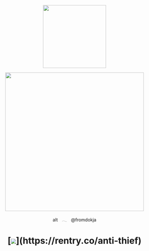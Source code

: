 <p align="center"><img src="https://i.imgur.com/0lzl9BO.png&=75" width="200">

    
<p align="center"><img src="https://i.imgur.com/BhJAowO.png&=80" width="440">
<p align="center"> altㅤ𓂃ㅤ@fromdokja


    
<h1 align="center"></[retros](https://retrospring.net/@goroplushie)>



[![](https://i.imgur.com/n8hmPmK.png&=75"width="80")](https://rentry.co/anti-thief) 



